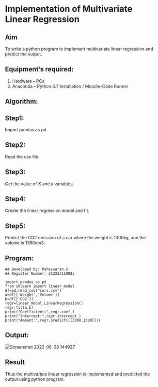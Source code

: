 # Implementation of Multivariate Linear Regression

## Aim
To write a python program to implement multivariate linear regression and predict the output.

## Equipment’s required:
1.	Hardware – PCs
2.	Anaconda – Python 3.7 Installation / Moodle-Code Runner

## Algorithm:

## Step1:

Import pandas as pd.

## Step2:

Read the csv file.

## Step3:

Get the value of X and y variables.

## Step4:

Create the linear regression model and fit.

## Step5:

Predict the CO2 emission of a car where the weight is 1000kg, and the volume is 1390cm3.

## Program:
```
## Developed by: Maheswaran.K
## Register Number: 212222110023

import pandas as pd
from sklearn import linear_model
df=pd.read_csv("cars.csv")
a=df[['Weight','Volume']]
b=df[['CO2']]
regr=linear_model.LinearRegression()
regr.fit(a,b)
print("Coefficient:",regr.coef_)
print("Intercept:",regr.intercept_)
print("Amount:",regr.predict([[3300,1300]]))

```

## Output:

![Screenshot 2023-06-08 144927](https://github.com/MAHESWARAN2004/Multivariate-Linear-Regression/assets/119478181/3d91e952-a117-462e-b882-2b2e8dffd134)



## Result
Thus the multivariate linear regression is implemented and predicted the output using python program.
